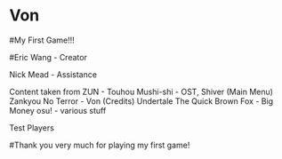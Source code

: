 # Von
#My First Game!!!

#Eric Wang - Creator

Nick Mead - Assistance


Content taken from
ZUN - Touhou
Mushi-shi - OST, Shiver (Main Menu)
Zankyou No Terror - Von (Credits)
Undertale
The Quick Brown Fox - Big Money
osu! - various stuff

Test Players

#Thank you very much for playing my first game!
